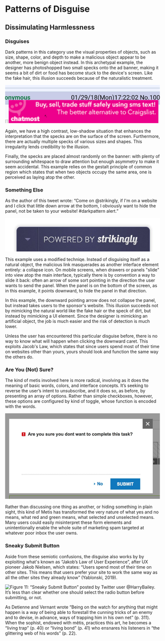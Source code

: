 # Patterns of Disguise
## Dissimulating Harmlessness

### Disguises
Dark patterns in this category use the visual properties of objects, such as size, shape, color, and depth to make a malicious object appear to be another, more benign object instead. In this archetypal example, the designer has photoshopped two small specks onto the ad banner, making it seems a bit of dirt or food has become stuck to the device's screen. Like the fake hair, this illusion succeeds because of the naturalistic treatment.

![**Figure 8:** “Specks of Dirt” posted by Twitter user [@doctorow](https://twitter.com/doctorow/status/958430027678351360?s=20&t=ZMVPrWKzIZGzTnihMN1YKA). This example includes a photoshopped shadow that looks like a speck of dirt on the advertisement, so when users try to brush it away, it triggers the link.](../bin/img/2dis.png)

Again, we have a high contrast, low-shadow situation that enhances the interpretation that the specks are on the surface of the screen. Furthermore, there are actually multiple specks of various sizes and shapes. This irregularity lends credibility to the illusion. 

Finally, the specks are placed almost randomly on the banner: with plenty of surrounding whitespace to draw attention but enough asymmetry to make it seem accidental. This example relies on the gestalt principle of common region which states that when two objects occupy the same area, one is perceived as laying atop the other.

### Something Else

As the author of this tweet wrote: “Come on @strikingly, if I'm on a website and I click that little down arrow at the bottom, I obviously want to hide the panel, not be taken to your website! \#darkpattern alert.” 

![**Figure 9:** “Strikingly Ad” posted by Twitter user [@simonfrr](https://twitter.com/simonfrr/status/958781663147888641?s=20&t=OuZvFFTxoPeEQRHvh1p6Dg). This example shows an ad bar with a downward caret that, rather than closing the bar, takes users to a different website.](../bin/img/3dis.jpg)

This example uses a modified techniqe. Instead of disguising itself as a natural object, the malicious link masquerades as another interface element entirely: a collapse icon. On mobile screens, when drawers or panels "slide" into view atop the main interface, typically there is by convention a way to slide it back: often an arrow of some sort pointing in the direction the user wants to send the panel. When the panel is on the bottom of the screen, as in this example, it points downward, to hide the panel in that direction.

In this example, the downward pointing arrow does not collapse the panel, but instead takes users to the sponsor's website. This illusion succeeds not by mimicking the natural world like the fake hair or the speck of dirt, but instead by mimicking a UI element. Since the designer is mimicking an artificial object, the job is much easier and the risk of detection is much lower. 

Unless the user has encountered this particular disguise before, there is no way to know what will happen when clicking the downward caret. This exploits Jacob's Law, which states that since users spend most of their time on websites other than yours, yours should look and function the same way the others do.

### Are You (Not) Sure?
The kind of metis involved here is more radical, involving as it does the meaning of basic words, colors, and interface concepts. It’s seeking to reverse the user’s intent to unsubscribe, and it does so, as before, by presenting an array of options. Rather than simple checkboxes, however, these options are configured by kind of toggle, whose function is encoded with the words.

![**Figure 10:** “Are you sure you don’t?” posted by Twitter user [@waywardsesame](https://twitter.com/waywardsesame/status/863217101644976130?s=20&t=BMNLgtm-hNnHUIY8AftR6A). This example has “no” as answer and traps the user into considering a confusing series of double negatives to reason about what is desired.](../bin/img/5dis.jpg)

Rather than discussing one thing as another, or hiding something in plain sight, this kind of Metis has transformed the very nature of what yes and no means, what red and green means, what selected and unselected means. Many users could easily misinterpret these form elements and unintentionally enable the whole suite of marketing spam targeted at whatever poor inbox the user owns.

### Sneaky Submit Button
Aside from these semiotic confusions, the disguise also works by by exploiting what's known as “Jakob’s Law of User Experience”, after UX pioneer Jakob Nielsen, which states: “Users spend most of their time on other sites. This means that users prefer your site to work the same way as all the other sites they already know” (Yablonski, 2019).

![**Figure 11:** “Sneaky Submit Button” posted by Twitter user [@HarryBailey](https://twitter.com/HarryBailey/status/877070558034358272?s=20&t=rwMdqxSxcqyFHevn37Fx7g). It’s less than clear whether one should select the radio button before submitting, or not.](../bin/img/6dis.jpg)

As Detienne and Vernant wrote “Being on the watch for anything that might happen is a way of being able to forestall the cunning tricks of an enemy and to devise, in advance, ways of trapping him in his own net” (p. 311). When the sophist, endowed with mêtis, practices this art, he becomes a “living trap” (p. 40) or “living bond” (p. 41) who ensnares his listeners in “the glittering web of his words” (p. 22). 